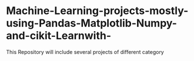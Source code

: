 # Machine-Learning-projects-mostly-using-Pandas-Matplotlib-Numpy-and-cikit-Learnwith-
This Repository will include several projects of different category
